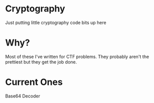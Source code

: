 # Cryptography
Just putting little cryptography code bits up here

# Why?
Most of these I've written for CTF problems. They 
probably aren't the prettiest but they get the job
done. 

# Current Ones
Base64 Decoder
